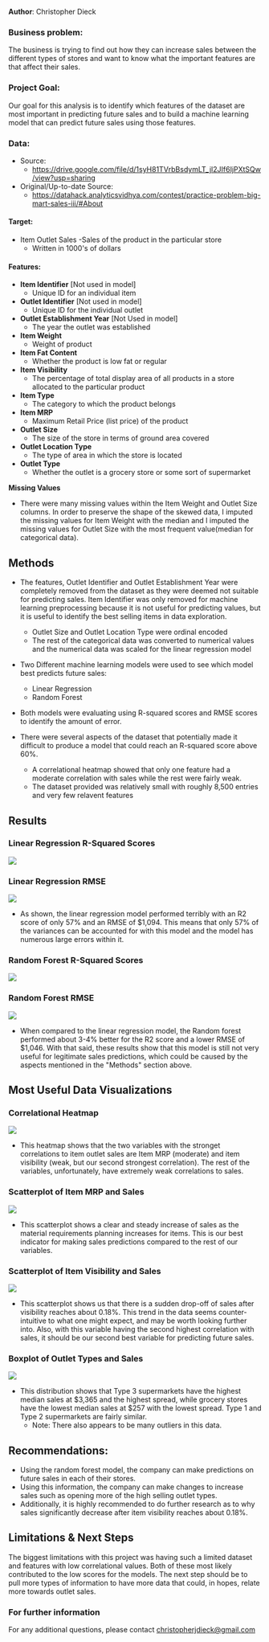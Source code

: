 
**Author**: Christopher Dieck

### Business problem:

The business is trying to find out how they can increase sales between the different types of stores and want to know what the important features are that affect their sales.

### Project Goal:

Our goal for this analysis is to identify which features of the dataset are most important in predicting future sales and to build a machine learning model that can predict future sales using those features.


### Data:

- Source: 
    - https://drive.google.com/file/d/1syH81TVrbBsdymLT_jl2JIf6IjPXtSQw/view?usp=sharing
- Original/Up-to-date Source: 
    - https://datahack.analyticsvidhya.com/contest/practice-problem-big-mart-sales-iii/#About

#### **Target:**
- Item Outlet Sales
    -Sales of the product in the particular store
    - Written in 1000's of dollars

#### **Features:**
- **Item Identifier** [Not used in model]
    - Unique ID for an individual item
- **Outlet Identifier** [Not used in model]
    - Unique ID for the individual outlet
- **Outlet Establishment Year** [Not Used in model]
    - The year the outlet was established
- **Item Weight**
    - Weight of product
- **Item Fat Content**	
    - Whether the product is low fat or regular
- **Item Visibility**
    - The percentage of total display area of all products in a store allocated to the particular product
- **Item Type**	
    - The category to which the product belongs
- **Item MRP**
    - Maximum Retail Price (list price) of the product
- **Outlet Size**	
    - The size of the store in terms of ground area covered
- **Outlet Location Type**	
    - The type of area in which the store is located
- **Outlet Type**	
    - Whether the outlet is a grocery store or some sort of supermarket



**Missing Values**
- There were many missing values within the Item Weight and Outlet Size columns. In order to preserve the shape of the skewed data, I imputed the missing values for Item Weight with the median and I imputed the missing values for Outlet Size with the most frequent value(median for categorical data).



## Methods
- The features, Outlet Identifier and Outlet Establishment Year were completely removed from the dataset as they were deemed not suitable for predicting sales. Item Identifier was only removed for machine learning preprocessing because it is not useful for predicting values, but it is useful to identify the best selling items in data exploration.
    - Outlet Size and Outlet Location Type were ordinal encoded
    - The rest of the categorical data was converted to numerical values and the numerical data was scaled for the linear regression model

- Two Different machine learning models were used to see which model best predicts future sales:
    - Linear Regression
    - Random Forest
- Both models were evaluating using R-squared scores and RMSE scores to identify the amount of error.
- There were several aspects of the dataset that potentially made it difficult to produce a model that could reach an R-squared score above 60%.
    - A correlational heatmap showed that only one feature had a moderate correlation with sales while the rest were fairly weak.
    - The dataset provided was relatively small with roughly 8,500 entries and very few relavent features

## Results

### Linear Regression R-Squared Scores
<img src=https://github.com/ChrisDieck/food-sales-predictions/blob/main/lin_reg_R2.png>

### Linear Regression RMSE
<img src=https://github.com/ChrisDieck/food-sales-predictions/blob/main/lin_reg_RMSE.png>

- As shown, the linear regression model performed terribly with an R2 score of only 57% and an RMSE of $1,094. This means that only 57% of the variances can be accounted for with this model and the model has numerous large errors within it. 

### Random Forest R-Squared Scores
<img src=https://github.com/ChrisDieck/food-sales-predictions/blob/main/random%20forest%20R2.png>

### Random Forest RMSE
<img src=https://github.com/ChrisDieck/food-sales-predictions/blob/main/random%20forest%20RMSE.png>

- When compared to the linear regression model, the Random forest performed about 3-4% better for the R2 score and a lower RMSE of $1,046. With that said, these results show that this model is still not very useful for legitimate sales predictions, which could be caused by the aspects mentioned in the "Methods" section above.

## Most Useful Data Visualizations
### Correlational Heatmap
<img src=https://github.com/ChrisDieck/food-sales-predictions/blob/main/Heatmap%20image.png>

- This heatmap shows that the two variables with the stronget correlations to item outlet sales are Item MRP (moderate) and item visibility (weak, but our second strongest correlation). The rest of the variables, unfortunately, have extremely weak correlations to sales.

### Scatterplot of Item MRP and Sales
<img src=https://github.com/ChrisDieck/food-sales-predictions/blob/main/Item%20MRP%20and%20Sales.png>

- This scatterplot shows a clear and steady increase of sales as the material requirements planning increases for items. This is our best indicator for making sales predictions compared to the rest of our variables.

### Scatterplot of Item Visibility and Sales
<img src=https://github.com/ChrisDieck/food-sales-predictions/blob/main/Item%20Visibility%20and%20Sales.png>

- This scatterplot shows us that there is a sudden drop-off of sales after visibility reaches about 0.18%.
This trend in the data seems counter-intuitive to what one might expect, and may be worth looking further into.
Also, with this variable having the second highest correlation with sales, it should be our second best variable for predicting future sales.

### Boxplot of Outlet Types and Sales
<img src=https://github.com/ChrisDieck/food-sales-predictions/blob/main/Distribution%20of%20Sales%20Based%20on%20Outlet%20Types.png>

- This distribution shows that Type 3 supermarkets have the highest median sales at $3,365 and the highest spread, while grocery stores have the lowest median sales at $257 with the lowest spread. Type 1 and Type 2 supermarkets are fairly similar.
    - Note: There also appears to be many outliers in this data.

## Recommendations:
- Using the random forest model, the company can make predictions on future sales in each of their stores.
- Using this information, the company can make changes to increase sales such as opening more of the high selling outlet types.
- Additionally, it is highly recommended to do further research as to why sales significantly decrease after item visibility reaches about 0.18%.


## Limitations & Next Steps
The biggest limitations with this project was having such a limited dataset and features with low correlational values. Both of these most likely contributed to the low scores for the models. The next step should be to pull more types of information to have more data that could, in hopes, relate more towards outlet sales.

### For further information

For any additional questions, please contact christopherjdieck@gmail.com
